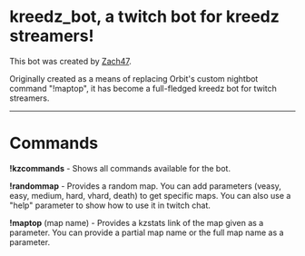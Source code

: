 # kreedz_bot, a twitch bot for kreedz streamers!

This bot was created by [Zach47](http://steamcommunity.com/id/zach47).

Originally created as a means of replacing Orbit's custom nightbot command "!maptop", it has become a full-fledged kreedz bot for twitch streamers. 
____
# Commands

**!kzcommands** - Shows all commands available for the bot.

**!randommap** - Provides a random map. You can add parameters (veasy, easy, medium, hard, vhard, death) to get specific maps. You can also use a "help" parameter to show how to use it in twitch chat.

**!maptop** (map name) - Provides a kzstats link of the map given as a parameter. You can provide a partial map name or the full map name as a parameter.
